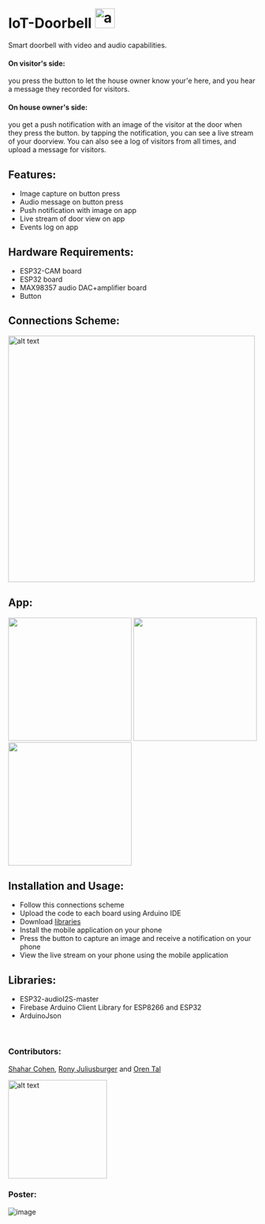 # IoT-Doorbell <img src="https://github.com/shaharcc/IoT-Doorbell/blob/master/images/bellie-icon.png" alt="alt text" width="40">
Smart doorbell with video and audio capabilities.

#### On visitor's side:
you press the button to let the house owner know your'e here, and you hear a message they recorded for visitors.
#### On house owner's side:
you get a push notification with an image of the visitor at the door when they press the button. by tapping the notification, you can see a live stream of your doorview. You can also see a log of visitors from all times, and upload a message for visitors.

## Features:
- Image capture on button press
- Audio message on button press
- Push notification with image on app
- Live stream of door view on app
- Events log on app

## Hardware Requirements:
- ESP32-CAM board
- ESP32 board
- MAX98357 audio DAC+amplifier board
- Button

## Connections Scheme:

<img src="https://github.com/shaharcc/IoT-Doorbell/blob/master/images/scheme.jpg" alt="alt text" width="500">

## App:

<img src="https://github.com/shaharcc/IoT-Doorbell/blob/master/images/Home.jpg" width="250"> <img src="https://github.com/shaharcc/IoT-Doorbell/blob/master/images/EventsLog.jpg" width="250"> <img src="https://github.com/shaharcc/IoT-Doorbell/blob/master/images/Account.jpg" width="250">

## Installation and Usage:
- Follow this connections scheme
- Upload the code to each board using Arduino IDE
- Download [libraries](#libraries)
- Install the mobile application on your phone
- Press the button to capture an image and receive a notification on your phone
- View the live stream on your phone using the mobile application

## Libraries:
- ESP32-audioI2S-master
- Firebase Arduino Client Library for ESP8266 and ESP32
- ArduinoJson

 <br />


### Contributors:
[Shahar Cohen](https://github.com/shaharcc), [Rony Juliusburger](https://github.com/ronyju) and [Oren Tal](https://github.com/oren-tal)


<img src="https://media.giphy.com/media/3rgXBrLlRs4ZlpnVDO/giphy.gif" alt="alt text" width="200">




### Poster:
![image](https://github.com/shaharcc/IoT-Doorbell/assets/80697658/bbdcdd0a-afdd-46e2-9850-e82a9ca8c675)
